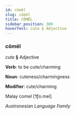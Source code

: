 ```yaml
---
id: cömël
slug: cömël
title: CÖMËL
sidebar_position: 309
hoverText: cute § Adjective
---
```


### cömël

*cute* **§** Adjective

**Verb**: to be cute/charming

**Noun**: cuteness/charmingness

**Modifier**: cute/charming

Malay comel [ˈt͡ʃo.mel]

*Austronesian Language Family*